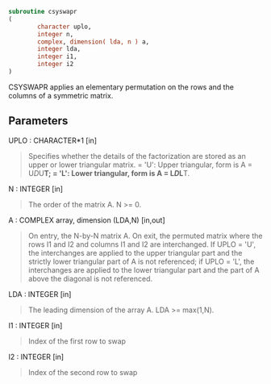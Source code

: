 ```fortran
subroutine csyswapr
(
        character uplo,
        integer n,
        complex, dimension( lda, n ) a,
        integer lda,
        integer i1,
        integer i2
)
```

CSYSWAPR applies an elementary permutation on the rows and the columns of
a symmetric matrix.

## Parameters
UPLO : CHARACTER*1 [in]
> Specifies whether the details of the factorization are stored
> as an upper or lower triangular matrix.
> = 'U':  Upper triangular, form is A = U*D*U**T;
> = 'L':  Lower triangular, form is A = L*D*L**T.

N : INTEGER [in]
> The order of the matrix A.  N >= 0.

A : COMPLEX array, dimension (LDA,N) [in,out]
> On entry, the N-by-N matrix A. On exit, the permuted matrix
> where the rows I1 and I2 and columns I1 and I2 are interchanged.
> If UPLO = 'U', the interchanges are applied to the upper
> triangular part and the strictly lower triangular part of A is
> not referenced; if UPLO = 'L', the interchanges are applied to
> the lower triangular part and the part of A above the diagonal
> is not referenced.

LDA : INTEGER [in]
> The leading dimension of the array A.  LDA >= max(1,N).

I1 : INTEGER [in]
> Index of the first row to swap

I2 : INTEGER [in]
> Index of the second row to swap
